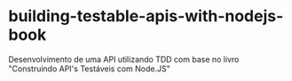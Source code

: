 # building-testable-apis-with-nodejs-book
Desenvolvimento de uma API utilizando TDD com base no livro "Construindo API's Testáveis com Node.JS"
